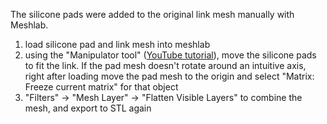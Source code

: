 The silicone pads were added to the original link mesh manually with Meshlab.



1. load silicone pad and link mesh into meshlab
1. using the "Manipulator tool" ([YouTube tutorial](https://www.youtube.com/watch?v=FGaNv23Xvtw)), move the silicone pads to fit the link. If the pad mesh doesn't rotate around an intuitive axis, right after loading move the pad mesh to the origin and select "Matrix: Freeze current matrix" for that object
1. "Filters" -> "Mesh Layer" -> "Flatten Visible Layers" to combine the mesh, and export to STL again
